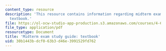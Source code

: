 ```yaml
---
content_type: resource
description: 'This resource contains information regarding midterm exam study guide:
  textbook.'
file: https://ol-ocw-studio-app-production.s3.amazonaws.com/courses/4-605-introduction-to-the-history-and-theory-of-architecture-spring-2012/30b1443bdcf063b3d46e3991529fd762_MIT4_605S12_stdy_mid_txt.pdf
file_type: application/pdf
resourcetype: Document
title: 'Midterm exam study guide: textbook'
uid: 30b1443b-dcf0-63b3-d46e-3991529fd762
---
```

